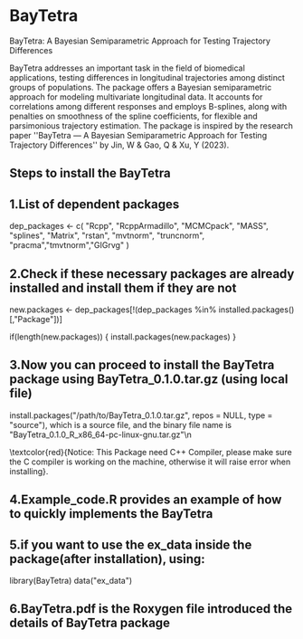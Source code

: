 # BayTetra
BayTetra: A Bayesian Semiparametric Approach for Testing Trajectory Differences

BayTetra addresses an important task in the field of biomedical applications, testing differences in longitudinal trajectories among distinct groups of populations. The package offers a Bayesian semiparametric approach for modeling multivariate longitudinal data. It accounts for correlations
among different responses and employs B-splines, along with penalties on smoothness of the spline coefficients, for flexible and parsimonious trajectory estimation. The package is inspired by the research paper ''BayTetra — A Bayesian
Semiparametric Approach for Testing Trajectory Differences'' by Jin, W & Gao, Q & Xu, Y (2023).

## Steps to install the BayTetra
## 1.List of dependent packages
dep_packages <- c(
    "Rcpp", "RcppArmadillo", "MCMCpack", "MASS", "splines", "Matrix",
    "rstan", "mvtnorm", "truncnorm", "pracma","tmvtnorm","GIGrvg"
)

## 2.Check if these necessary packages are already installed and install them if they are not
new.packages <- dep_packages[!(dep_packages %in% installed.packages()[,"Package"])]

if(length(new.packages)) {
    install.packages(new.packages)
}

## 3.Now you can proceed to install the BayTetra package using BayTetra_0.1.0.tar.gz (using local file)
install.packages("/path/to/BayTetra_0.1.0.tar.gz", repos = NULL, type = "source"), which is a source file, and the binary file name is "BayTetra_0.1.0_R_x86_64-pc-linux-gnu.tar.gz"\n

\textcolor{red}{Notice: This Package need C++ Compiler, please make sure the C compiler is working on the machine, otherwise it will raise error when installing}.

## 4.Example_code.R provides an example of how to quickly implements the BayTetra

## 5.if you want to use the ex_data inside the package(after installation), using:
library(BayTetra)
data("ex_data")


## 6.BayTetra.pdf is the Roxygen file introduced the details of BayTetra package

